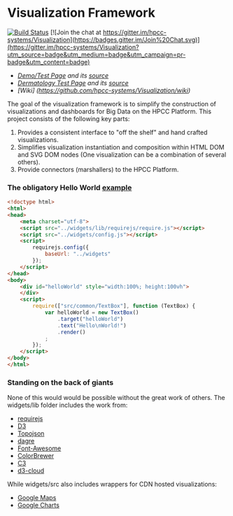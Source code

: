 # Visualization Framework 

[![Build Status](https://travis-ci.org/GordonSmith/Visualization.svg?branch=TRAVIS-CI)](https://travis-ci.org/GordonSmith/Visualization)
[![Join the chat at https://gitter.im/hpcc-systems/Visualization](https://badges.gitter.im/Join%20Chat.svg)](https://gitter.im/hpcc-systems/Visualization?utm_source=badge&utm_medium=badge&utm_campaign=pr-badge&utm_content=badge)
* _[Demo/Test Page](http://rawgit.com/hpcc-systems/Visualization/master/demos/test.html) and its [source](https://github.com/hpcc-systems/Visualization/blob/master/demos/test.html)_
* _[Dermatology Test Page](http://rawgit.com/hpcc-systems/Visualization/master/demos/dermatology.html) and its [source](https://github.com/hpcc-systems/Visualization/blob/master/demos/dermatology.html)_
* _[Wiki] (https://github.com/hpcc-systems/Visualization/wiki)_

The goal of the visualization framework is to simplify the construction of visualizations and dashboards for Big Data on the HPCC Platform.  This project consists of the following key parts:

1. Provides a consistent interface to "off the shelf" and hand crafted visualizations.
2. Simplifies visualization instantiation and composition within HTML DOM and SVG DOM nodes (One visualization can be a combination of several others).
3. Provide connectors (marshallers) to the HPCC Platform.

### The obligatory Hello World [example](http://rawgit.com/hpcc-systems/Visualization/master/demos/HelloWorld.html)
```html
﻿<!doctype html>
<html>
<head>
    <meta charset="utf-8">
    <script src="../widgets/lib/requirejs/require.js"></script>
    <script src="../widgets/config.js"></script>
    <script>
        requirejs.config({
            baseUrl: "../widgets"
        });
    </script>
</head>
<body>
    <div id="helloWorld" style="width:100%; height:100vh">
    </div>
    <script>
        require(["src/common/TextBox"], function (TextBox) {
            var helloWorld = new TextBox()
                .target("helloWorld")
                .text("Hello\nWorld!")
                .render()
            ;
        });
    </script>
</body>
</html>
```

### Standing on the back of giants 
None of this would would be possible without the great work of others.  The widgets/lib folder includes the work from:
* [requirejs](http://requirejs.org/)
* [D3](http://d3js.org/)
* [Topojson](https://github.com/mbostock/topojson)
* [dagre](https://github.com/cpettitt/dagre)
* [Font-Awesome](http://fortawesome.github.io/Font-Awesome/) 
* [ColorBrewer](http://colorbrewer2.org/)
* [C3](http://c3js.org/)
* [d3-cloud](https://github.com/jasondavies/d3-cloud)

While widgets/src also includes wrappers for CDN hosted visualizations:
* [Google Maps](https://developers.google.com/maps/)
* [Google Charts](https://developers.google.com/chart/)
